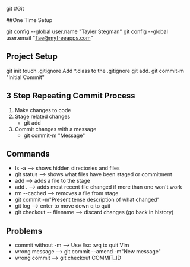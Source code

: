 git #Git

##One Time Setup

 git config --global user.name "Tayler Stegman"
 git config --global user.email "Tae@myfreeapps.com"


## Project Setup
git init
touch .gitignore 
Add *.class to the .gitignore
git add.
git commit-m "Initial Commit"


## 3 Step Repeating Commit Process
1. Make changes to code
2. Stage related changes
    * git add
3. Commit changes with a message
    * git commit-m "Message"




## Commands

* ls -a                    --> shows hidden directories and files
* git status               --> shows what files have been staged or commitment
* add                      --> adds a file to the stage
* add .                    --> adds most recent file changed if more than one won't work
* rm --cached              --> removes a file from stage
* git commit -m"Present tense description of what changed" 
* git log                  --> enter to move down q to quit
* git checkout -- filename --> discard changes (go back in history)


## Problems
* commit without -m        --> Use Esc :wq to quit Vim
* wrong message            --> git commit --amend -m"New message"
* wrong commit             --> git checkout COMMIT_ID